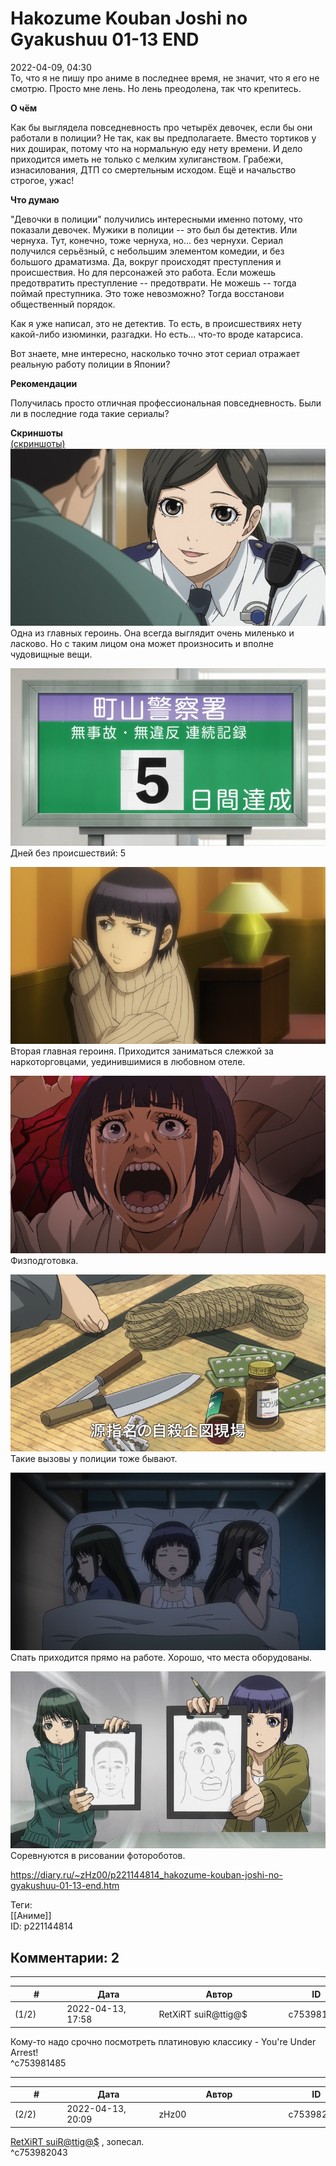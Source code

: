 Hakozume Kouban Joshi no Gyakushuu 01-13 END
============================================

  
2022-04-09, 04:30  
 То, что я не пишу про аниме в последнее время, не значит, что я его не смотрю. Просто мне лень. Но лень преодолена, так что крепитесь.   
   
  **О чём**    
   
 Как бы выглядела повседневность про четырёх девочек, если бы они работали в полиции? Не так, как вы предполагаете. Вместо тортиков у них доширак, потому что на нормальную еду нету времени. И дело приходится иметь не только с мелким хулиганством. Грабежи, изнасилования, ДТП со смертельным исходом. Ещё и начальство строгое, ужас!   
   
  **Что думаю**    
   
 "Девочки в полиции" получились интересными именно потому, что показали девочек. Мужики в полиции -- это был бы детектив. Или чернуха. Тут, конечно, тоже чернуха, но... без чернухи. Сериал получился серьёзный, с небольшим элементом комедии, и без большого драматизма. Да, вокруг происходят преступления и происшествия. Но для персонажей это работа. Если можешь предотвратить преступление -- предотврати. Не можешь -- тогда поймай преступника. Это тоже невозможно? Тогда восстанови общественный порядок.   
   
 Как я уже написал, это не детектив. То есть, в происшествиях нету какой-либо изюминки, разгадки. Но есть... что-то вроде катарсиса.   
   
 Вот знаете, мне интересно, насколько точно этот сериал отражает реальную работу полиции в Японии?   
   
  **Рекомендации**    
   
 Получилась просто отличная профессиональная повседневность. Были ли в последние года такие сериалы?   
   
  **Скриншоты**    
  [(скриншоты)](https://zHz00.diary.ru/p221144814.htm?index=1#linkmore221144814m1)       
  [![](pics/RkZvMl.png)](https://yapx.ru/v/RkZvM)    
 Одна из главных героинь. Она всегда выглядит очень миленько и ласково. Но с таким лицом она может произносить и вполне чудовищные вещи.   
   
  [![](pics/RkZvNl.png)](https://yapx.ru/v/RkZvN)    
 Дней без происшествий: 5   
   
  [![](pics/RkZvOl.png)](https://yapx.ru/v/RkZvO)    
 Вторая главная героиня. Приходится заниматься слежкой за наркоторговцами, уединившимися в любовном отеле.   
   
  [![](pics/RkZvPl.png)](https://yapx.ru/v/RkZvP)    
 Физподготовка.   
   
  [![](pics/RkZvQl.png)](https://yapx.ru/v/RkZvQ)    
 Такие вызовы у полиции тоже бывают.   
   
  [![](pics/RkZvRl.png)](https://yapx.ru/v/RkZvR)    
 Спать приходится прямо на работе. Хорошо, что места оборудованы.   
   
  [![](pics/RkZvSl.png)](https://yapx.ru/v/RkZvS)    
 Соревнуются в рисовании фотороботов.   
      
  
<https://diary.ru/~zHz00/p221144814_hakozume-kouban-joshi-no-gyakushuu-01-13-end.htm>  
  
Теги:  
[[Аниме]]  
ID: p221144814  


Комментарии: 2
--------------

  


---



|         #         |              Дата              |                     Автор                     |           ID           |
| --- | --- | --- | --- |
| (1/2) | 2022-04-13, 17:58 | RetXiRT suiR@ttig@$ | c753981485 |

  
 Кому-то надо срочно посмотреть платиновую классику - You're Under Arrest!   
 ^c753981485

---



|         #         |              Дата              |                     Автор                     |           ID           |
| --- | --- | --- | --- |
| (2/2) | 2022-04-13, 20:09 | zHz00 | c753982043 |

  
  [RetXiRT suiR@ttig@$](https://Hellspawn.diary.ru "Atomicautionuclear")  , зопесал.   
 ^c753982043